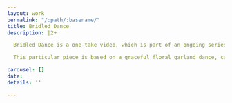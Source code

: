 ```yaml
---
layout: work
permalink: "/:path/:basename/"
title: Bridled Dance
description: |2+

  Bridled Dance is a one-take video, which is part of an ongoing series. Within this series, we create choreography inspired by traditional Filipinx dances that involve objects. The objects become performative sculptural props that are meant to hinder and inform our movements.

  This particular piece is based on a graceful floral garland dance, called "Bulaklakan", celebrated during May in the Philippines during a religious celebration. The objects are altered by making them primarily out of cement to challenge and weigh down our movements. The dance was further transformed in the rough terrain of the lava fields of Eugene, Oregon. We are exploring the implications of cultural traditions that are complicated in a post-colonial context. The dance is meant to confront cultural expectation and exploitation of how bodies perform in space.

carousel: []
date: 
details: ''

---
```

